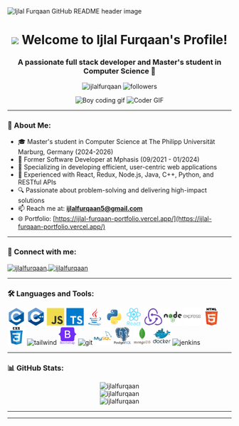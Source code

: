 <img src="https://raw.githubusercontent.com/halfrost/halfrost/master/icons/header_.png" alt="Ijlal Furqaan GitHub README header image">

<h1 align="center">
  <img src="https://media.giphy.com/media/hvRJCLFzcasrR4ia7z/giphy.gif" width="30px"/>
  Welcome to Ijlal Furqaan's Profile!
</h1>

<h3 align="center">A passionate full stack developer and Master's student in Computer Science 🚀</h3>

<p align="center">
  <img src="https://komarev.com/ghpvc/?username=ijlalfurqaan&label=Profile%20views&color=0e75b6&style=flat" alt="ijlalfurqaan" />
  <img src="https://img.shields.io/github/followers/ijlalfurqaan?label=Followers&style=social" alt="followers" />
</p>

<div align="center">
  <img src="https://media.giphy.com/media/qgQUggAC3Pfv687qPC/giphy.gif" width="400" height="300" alt="Boy coding gif" />
  <img src="https://media.giphy.com/media/SWoSkN6DxTszqIKEqv/giphy.gif" width="400" height="300" alt="Coder GIF" />
</div>

---

### 🧐 About Me:

- 🎓 Master's student in Computer Science at The Philipp Universität Marburg, Germany (2024-2026)
- 💼 Former Software Developer at Mphasis (09/2021 - 01/2024)
- 🌟 Specializing in developing efficient, user-centric web applications
- 🚀 Experienced with React, Redux, Node.js, Java, C++, Python, and RESTful APIs
- 🔍 Passionate about problem-solving and delivering high-impact solutions
- 📫 Reach me at: **ijlalfurqaan5@gmail.com**
- 🌐 Portfolio: [https://ijlal-furqaan-portfolio.vercel.app/](https://ijlal-furqaan-portfolio.vercel.app/)

---

### 🤝 Connect with me:

<p align="left">
  <a href="https://www.linkedin.com/in/ijlal-furqaan-32b7251b6/" target="blank">
    <img align="center" src="https://raw.githubusercontent.com/rahuldkjain/github-profile-readme-generator/master/src/images/icons/Social/linked-in-alt.svg" alt="ijlalfurqaan" height="30" width="40" />
  </a>
  <a href="https://github.com/IjlalFurqaan" target="blank">
    <img align="center" src="https://raw.githubusercontent.com/rahuldkjain/github-profile-readme-generator/master/src/images/icons/Social/github.svg" alt="ijlalfurqaan" height="30" width="40" />
  </a>
</p>

---

### 🛠️ Languages and Tools:

<p align="left">
  <img src="https://raw.githubusercontent.com/devicons/devicon/master/icons/c/c-original.svg" alt="c" width="40" height="40"/>
  <img src="https://raw.githubusercontent.com/devicons/devicon/master/icons/cplusplus/cplusplus-original.svg" alt="cplusplus" width="40" height="40"/>
  <img src="https://raw.githubusercontent.com/devicons/devicon/master/icons/javascript/javascript-original.svg" alt="javascript" width="40" height="40"/>
  <img src="https://raw.githubusercontent.com/devicons/devicon/master/icons/typescript/typescript-original.svg" alt="typescript" width="40" height="40"/>
  <img src="https://raw.githubusercontent.com/devicons/devicon/master/icons/java/java-original.svg" alt="java" width="40" height="40"/>
  <img src="https://raw.githubusercontent.com/devicons/devicon/master/icons/python/python-original.svg" alt="python" width="40" height="40"/>
  <img src="https://raw.githubusercontent.com/devicons/devicon/master/icons/react/react-original-wordmark.svg" alt="react" width="40" height="40"/>
  <img src="https://raw.githubusercontent.com/devicons/devicon/master/icons/redux/redux-original.svg" alt="redux" width="40" height="40"/>
  <img src="https://raw.githubusercontent.com/devicons/devicon/master/icons/nodejs/nodejs-original-wordmark.svg" alt="nodejs" width="40" height="40"/>
  <img src="https://raw.githubusercontent.com/devicons/devicon/master/icons/express/express-original-wordmark.svg" alt="express" width="40" height="40"/>
  <img src="https://raw.githubusercontent.com/devicons/devicon/master/icons/html5/html5-original-wordmark.svg" alt="html5" width="40" height="40"/>
  <img src="https://raw.githubusercontent.com/devicons/devicon/master/icons/css3/css3-original-wordmark.svg" alt="css3" width="40" height="40"/>
  <img src="https://www.vectorlogo.zone/logos/tailwindcss/tailwindcss-icon.svg" alt="tailwind" width="40" height="40"/>
  <img src="https://raw.githubusercontent.com/devicons/devicon/master/icons/bootstrap/bootstrap-plain-wordmark.svg" alt="bootstrap" width="40" height="40"/>
  <img src="https://www.vectorlogo.zone/logos/git-scm/git-scm-icon.svg" alt="git" width="40" height="40"/>
  <img src="https://raw.githubusercontent.com/devicons/devicon/master/icons/mysql/mysql-original-wordmark.svg" alt="mysql" width="40" height="40"/>
  <img src="https://raw.githubusercontent.com/devicons/devicon/master/icons/postgresql/postgresql-original-wordmark.svg" alt="postgresql" width="40" height="40"/>
  <img src="https://raw.githubusercontent.com/devicons/devicon/master/icons/mongodb/mongodb-original-wordmark.svg" alt="mongodb" width="40" height="40"/>
  <img src="https://raw.githubusercontent.com/devicons/devicon/master/icons/docker/docker-original-wordmark.svg" alt="docker" width="40" height="40"/>
  <img src="https://www.vectorlogo.zone/logos/jenkins/jenkins-icon.svg" alt="jenkins" width="40" height="40"/>
</p>

---

### 📊 GitHub Stats:

<div align="center">
  <img src="https://github-readme-stats.vercel.app/api/top-langs?username=ijlalfurqaan&show_icons=true&locale=en&layout=compact&theme=radical" alt="ijlalfurqaan" />
</div>

<div align="center">
  <img src="https://github-readme-stats.vercel.app/api?username=ijlalfurqaan&show_icons=true&locale=en&theme=radical" alt="ijlalfurqaan" />
</div>

<div align="center">
  <img src="https://github-readme-streak-stats.herokuapp.com/?user=ijlalfurqaan&theme=radical" alt="ijlalfurqaan" />
</div>

---


---

